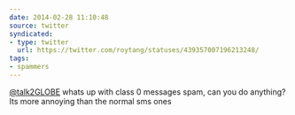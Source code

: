 ```yaml
---
date: 2014-02-28 11:10:48
source: twitter
syndicated:
- type: twitter
  url: https://twitter.com/roytang/statuses/439357007196213248/
tags:
- spammers
---
```


[@talk2GLOBE](https://twitter.com/talk2GLOBE/) whats up with class 0 messages spam, can you do anything? Its more annoying than the normal sms ones